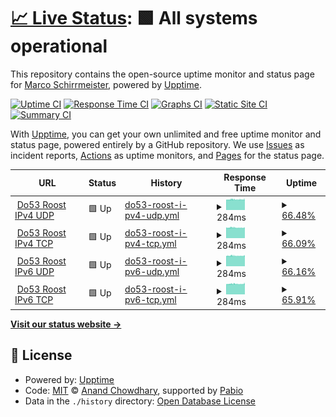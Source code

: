 # [📈 Live Status](https://mschirrmeister.github.io/upptime-loopx): <!--live status--> **🟩 All systems operational**

This repository contains the open-source uptime monitor and status page for [Marco Schirrmeister](https://mschirrmeister.github.io/upptime-loopx), powered by [Upptime](https://github.com/upptime/upptime).

[![Uptime CI](https://github.com/mschirrmeister/upptime-loopx/workflows/Uptime%20CI/badge.svg)](https://github.com/mschirrmeister/upptime-loopx/actions?query=workflow%3A%22Uptime+CI%22)
[![Response Time CI](https://github.com/mschirrmeister/upptime-loopx/workflows/Response%20Time%20CI/badge.svg)](https://github.com/mschirrmeister/upptime-loopx/actions?query=workflow%3A%22Response+Time+CI%22)
[![Graphs CI](https://github.com/mschirrmeister/upptime-loopx/workflows/Graphs%20CI/badge.svg)](https://github.com/mschirrmeister/upptime-loopx/actions?query=workflow%3A%22Graphs+CI%22)
[![Static Site CI](https://github.com/mschirrmeister/upptime-loopx/workflows/Static%20Site%20CI/badge.svg)](https://github.com/mschirrmeister/upptime-loopx/actions?query=workflow%3A%22Static+Site+CI%22)
[![Summary CI](https://github.com/mschirrmeister/upptime-loopx/workflows/Summary%20CI/badge.svg)](https://github.com/mschirrmeister/upptime-loopx/actions?query=workflow%3A%22Summary+CI%22)

With [Upptime](https://upptime.js.org), you can get your own unlimited and free uptime monitor and status page, powered entirely by a GitHub repository. We use [Issues](https://github.com/mschirrmeister/upptime-loopx/issues) as incident reports, [Actions](https://github.com/mschirrmeister/upptime-loopx/actions) as uptime monitors, and [Pages](https://mschirrmeister.github.io/upptime-loopx) for the status page.

<!--start: status pages-->
<!-- This summary is generated by Upptime (https://github.com/upptime/upptime) -->
<!-- Do not edit this manually, your changes will be overwritten -->
<!-- prettier-ignore -->
| URL | Status | History | Response Time | Uptime |
| --- | ------ | ------- | ------------- | ------ |
| <img alt="" src="https://icons.duckduckgo.com/ip3/107.189.10.142.ico" height="13"> [Do53 Roost IPv4 UDP](http://107.189.10.142:9202) | 🟩 Up | [do53-roost-i-pv4-udp.yml](https://github.com/mschirrmeister/upptime-loopx/commits/HEAD/history/do53-roost-i-pv4-udp.yml) | <details><summary><img alt="Response time graph" src="./graphs/do53-roost-i-pv4-udp/response-time-week.png" height="20"> 284ms</summary><br><a href="https://mschirrmeister.github.io/upptime-loopx/history/do53-roost-i-pv4-udp"><img alt="Response time 319" src="https://img.shields.io/endpoint?url=https%3A%2F%2Fraw.githubusercontent.com%2Fmschirrmeister%2Fupptime-loopx%2FHEAD%2Fapi%2Fdo53-roost-i-pv4-udp%2Fresponse-time.json"></a><br><a href="https://mschirrmeister.github.io/upptime-loopx/history/do53-roost-i-pv4-udp"><img alt="24-hour response time 285" src="https://img.shields.io/endpoint?url=https%3A%2F%2Fraw.githubusercontent.com%2Fmschirrmeister%2Fupptime-loopx%2FHEAD%2Fapi%2Fdo53-roost-i-pv4-udp%2Fresponse-time-day.json"></a><br><a href="https://mschirrmeister.github.io/upptime-loopx/history/do53-roost-i-pv4-udp"><img alt="7-day response time 284" src="https://img.shields.io/endpoint?url=https%3A%2F%2Fraw.githubusercontent.com%2Fmschirrmeister%2Fupptime-loopx%2FHEAD%2Fapi%2Fdo53-roost-i-pv4-udp%2Fresponse-time-week.json"></a><br><a href="https://mschirrmeister.github.io/upptime-loopx/history/do53-roost-i-pv4-udp"><img alt="30-day response time 319" src="https://img.shields.io/endpoint?url=https%3A%2F%2Fraw.githubusercontent.com%2Fmschirrmeister%2Fupptime-loopx%2FHEAD%2Fapi%2Fdo53-roost-i-pv4-udp%2Fresponse-time-month.json"></a><br><a href="https://mschirrmeister.github.io/upptime-loopx/history/do53-roost-i-pv4-udp"><img alt="1-year response time 319" src="https://img.shields.io/endpoint?url=https%3A%2F%2Fraw.githubusercontent.com%2Fmschirrmeister%2Fupptime-loopx%2FHEAD%2Fapi%2Fdo53-roost-i-pv4-udp%2Fresponse-time-year.json"></a></details> | <details><summary><a href="https://mschirrmeister.github.io/upptime-loopx/history/do53-roost-i-pv4-udp">66.48%</a></summary><a href="https://mschirrmeister.github.io/upptime-loopx/history/do53-roost-i-pv4-udp"><img alt="All-time uptime 90.82%" src="https://img.shields.io/endpoint?url=https%3A%2F%2Fraw.githubusercontent.com%2Fmschirrmeister%2Fupptime-loopx%2FHEAD%2Fapi%2Fdo53-roost-i-pv4-udp%2Fuptime.json"></a><br><a href="https://mschirrmeister.github.io/upptime-loopx/history/do53-roost-i-pv4-udp"><img alt="24-hour uptime 54.75%" src="https://img.shields.io/endpoint?url=https%3A%2F%2Fraw.githubusercontent.com%2Fmschirrmeister%2Fupptime-loopx%2FHEAD%2Fapi%2Fdo53-roost-i-pv4-udp%2Fuptime-day.json"></a><br><a href="https://mschirrmeister.github.io/upptime-loopx/history/do53-roost-i-pv4-udp"><img alt="7-day uptime 66.48%" src="https://img.shields.io/endpoint?url=https%3A%2F%2Fraw.githubusercontent.com%2Fmschirrmeister%2Fupptime-loopx%2FHEAD%2Fapi%2Fdo53-roost-i-pv4-udp%2Fuptime-week.json"></a><br><a href="https://mschirrmeister.github.io/upptime-loopx/history/do53-roost-i-pv4-udp"><img alt="30-day uptime 90.82%" src="https://img.shields.io/endpoint?url=https%3A%2F%2Fraw.githubusercontent.com%2Fmschirrmeister%2Fupptime-loopx%2FHEAD%2Fapi%2Fdo53-roost-i-pv4-udp%2Fuptime-month.json"></a><br><a href="https://mschirrmeister.github.io/upptime-loopx/history/do53-roost-i-pv4-udp"><img alt="1-year uptime 90.82%" src="https://img.shields.io/endpoint?url=https%3A%2F%2Fraw.githubusercontent.com%2Fmschirrmeister%2Fupptime-loopx%2FHEAD%2Fapi%2Fdo53-roost-i-pv4-udp%2Fuptime-year.json"></a></details>
| <img alt="" src="https://icons.duckduckgo.com/ip3/107.189.10.142.ico" height="13"> [Do53 Roost IPv4 TCP](http://107.189.10.142:9203) | 🟩 Up | [do53-roost-i-pv4-tcp.yml](https://github.com/mschirrmeister/upptime-loopx/commits/HEAD/history/do53-roost-i-pv4-tcp.yml) | <details><summary><img alt="Response time graph" src="./graphs/do53-roost-i-pv4-tcp/response-time-week.png" height="20"> 284ms</summary><br><a href="https://mschirrmeister.github.io/upptime-loopx/history/do53-roost-i-pv4-tcp"><img alt="Response time 326" src="https://img.shields.io/endpoint?url=https%3A%2F%2Fraw.githubusercontent.com%2Fmschirrmeister%2Fupptime-loopx%2FHEAD%2Fapi%2Fdo53-roost-i-pv4-tcp%2Fresponse-time.json"></a><br><a href="https://mschirrmeister.github.io/upptime-loopx/history/do53-roost-i-pv4-tcp"><img alt="24-hour response time 284" src="https://img.shields.io/endpoint?url=https%3A%2F%2Fraw.githubusercontent.com%2Fmschirrmeister%2Fupptime-loopx%2FHEAD%2Fapi%2Fdo53-roost-i-pv4-tcp%2Fresponse-time-day.json"></a><br><a href="https://mschirrmeister.github.io/upptime-loopx/history/do53-roost-i-pv4-tcp"><img alt="7-day response time 284" src="https://img.shields.io/endpoint?url=https%3A%2F%2Fraw.githubusercontent.com%2Fmschirrmeister%2Fupptime-loopx%2FHEAD%2Fapi%2Fdo53-roost-i-pv4-tcp%2Fresponse-time-week.json"></a><br><a href="https://mschirrmeister.github.io/upptime-loopx/history/do53-roost-i-pv4-tcp"><img alt="30-day response time 326" src="https://img.shields.io/endpoint?url=https%3A%2F%2Fraw.githubusercontent.com%2Fmschirrmeister%2Fupptime-loopx%2FHEAD%2Fapi%2Fdo53-roost-i-pv4-tcp%2Fresponse-time-month.json"></a><br><a href="https://mschirrmeister.github.io/upptime-loopx/history/do53-roost-i-pv4-tcp"><img alt="1-year response time 326" src="https://img.shields.io/endpoint?url=https%3A%2F%2Fraw.githubusercontent.com%2Fmschirrmeister%2Fupptime-loopx%2FHEAD%2Fapi%2Fdo53-roost-i-pv4-tcp%2Fresponse-time-year.json"></a></details> | <details><summary><a href="https://mschirrmeister.github.io/upptime-loopx/history/do53-roost-i-pv4-tcp">66.09%</a></summary><a href="https://mschirrmeister.github.io/upptime-loopx/history/do53-roost-i-pv4-tcp"><img alt="All-time uptime 90.71%" src="https://img.shields.io/endpoint?url=https%3A%2F%2Fraw.githubusercontent.com%2Fmschirrmeister%2Fupptime-loopx%2FHEAD%2Fapi%2Fdo53-roost-i-pv4-tcp%2Fuptime.json"></a><br><a href="https://mschirrmeister.github.io/upptime-loopx/history/do53-roost-i-pv4-tcp"><img alt="24-hour uptime 54.78%" src="https://img.shields.io/endpoint?url=https%3A%2F%2Fraw.githubusercontent.com%2Fmschirrmeister%2Fupptime-loopx%2FHEAD%2Fapi%2Fdo53-roost-i-pv4-tcp%2Fuptime-day.json"></a><br><a href="https://mschirrmeister.github.io/upptime-loopx/history/do53-roost-i-pv4-tcp"><img alt="7-day uptime 66.09%" src="https://img.shields.io/endpoint?url=https%3A%2F%2Fraw.githubusercontent.com%2Fmschirrmeister%2Fupptime-loopx%2FHEAD%2Fapi%2Fdo53-roost-i-pv4-tcp%2Fuptime-week.json"></a><br><a href="https://mschirrmeister.github.io/upptime-loopx/history/do53-roost-i-pv4-tcp"><img alt="30-day uptime 90.71%" src="https://img.shields.io/endpoint?url=https%3A%2F%2Fraw.githubusercontent.com%2Fmschirrmeister%2Fupptime-loopx%2FHEAD%2Fapi%2Fdo53-roost-i-pv4-tcp%2Fuptime-month.json"></a><br><a href="https://mschirrmeister.github.io/upptime-loopx/history/do53-roost-i-pv4-tcp"><img alt="1-year uptime 90.71%" src="https://img.shields.io/endpoint?url=https%3A%2F%2Fraw.githubusercontent.com%2Fmschirrmeister%2Fupptime-loopx%2FHEAD%2Fapi%2Fdo53-roost-i-pv4-tcp%2Fuptime-year.json"></a></details>
| <img alt="" src="https://icons.duckduckgo.com/ip3/107.189.10.142.ico" height="13"> [Do53 Roost IPv6 UDP](http://107.189.10.142:9204) | 🟩 Up | [do53-roost-i-pv6-udp.yml](https://github.com/mschirrmeister/upptime-loopx/commits/HEAD/history/do53-roost-i-pv6-udp.yml) | <details><summary><img alt="Response time graph" src="./graphs/do53-roost-i-pv6-udp/response-time-week.png" height="20"> 284ms</summary><br><a href="https://mschirrmeister.github.io/upptime-loopx/history/do53-roost-i-pv6-udp"><img alt="Response time 287" src="https://img.shields.io/endpoint?url=https%3A%2F%2Fraw.githubusercontent.com%2Fmschirrmeister%2Fupptime-loopx%2FHEAD%2Fapi%2Fdo53-roost-i-pv6-udp%2Fresponse-time.json"></a><br><a href="https://mschirrmeister.github.io/upptime-loopx/history/do53-roost-i-pv6-udp"><img alt="24-hour response time 285" src="https://img.shields.io/endpoint?url=https%3A%2F%2Fraw.githubusercontent.com%2Fmschirrmeister%2Fupptime-loopx%2FHEAD%2Fapi%2Fdo53-roost-i-pv6-udp%2Fresponse-time-day.json"></a><br><a href="https://mschirrmeister.github.io/upptime-loopx/history/do53-roost-i-pv6-udp"><img alt="7-day response time 284" src="https://img.shields.io/endpoint?url=https%3A%2F%2Fraw.githubusercontent.com%2Fmschirrmeister%2Fupptime-loopx%2FHEAD%2Fapi%2Fdo53-roost-i-pv6-udp%2Fresponse-time-week.json"></a><br><a href="https://mschirrmeister.github.io/upptime-loopx/history/do53-roost-i-pv6-udp"><img alt="30-day response time 287" src="https://img.shields.io/endpoint?url=https%3A%2F%2Fraw.githubusercontent.com%2Fmschirrmeister%2Fupptime-loopx%2FHEAD%2Fapi%2Fdo53-roost-i-pv6-udp%2Fresponse-time-month.json"></a><br><a href="https://mschirrmeister.github.io/upptime-loopx/history/do53-roost-i-pv6-udp"><img alt="1-year response time 287" src="https://img.shields.io/endpoint?url=https%3A%2F%2Fraw.githubusercontent.com%2Fmschirrmeister%2Fupptime-loopx%2FHEAD%2Fapi%2Fdo53-roost-i-pv6-udp%2Fresponse-time-year.json"></a></details> | <details><summary><a href="https://mschirrmeister.github.io/upptime-loopx/history/do53-roost-i-pv6-udp">66.16%</a></summary><a href="https://mschirrmeister.github.io/upptime-loopx/history/do53-roost-i-pv6-udp"><img alt="All-time uptime 90.73%" src="https://img.shields.io/endpoint?url=https%3A%2F%2Fraw.githubusercontent.com%2Fmschirrmeister%2Fupptime-loopx%2FHEAD%2Fapi%2Fdo53-roost-i-pv6-udp%2Fuptime.json"></a><br><a href="https://mschirrmeister.github.io/upptime-loopx/history/do53-roost-i-pv6-udp"><img alt="24-hour uptime 55.42%" src="https://img.shields.io/endpoint?url=https%3A%2F%2Fraw.githubusercontent.com%2Fmschirrmeister%2Fupptime-loopx%2FHEAD%2Fapi%2Fdo53-roost-i-pv6-udp%2Fuptime-day.json"></a><br><a href="https://mschirrmeister.github.io/upptime-loopx/history/do53-roost-i-pv6-udp"><img alt="7-day uptime 66.16%" src="https://img.shields.io/endpoint?url=https%3A%2F%2Fraw.githubusercontent.com%2Fmschirrmeister%2Fupptime-loopx%2FHEAD%2Fapi%2Fdo53-roost-i-pv6-udp%2Fuptime-week.json"></a><br><a href="https://mschirrmeister.github.io/upptime-loopx/history/do53-roost-i-pv6-udp"><img alt="30-day uptime 90.73%" src="https://img.shields.io/endpoint?url=https%3A%2F%2Fraw.githubusercontent.com%2Fmschirrmeister%2Fupptime-loopx%2FHEAD%2Fapi%2Fdo53-roost-i-pv6-udp%2Fuptime-month.json"></a><br><a href="https://mschirrmeister.github.io/upptime-loopx/history/do53-roost-i-pv6-udp"><img alt="1-year uptime 90.73%" src="https://img.shields.io/endpoint?url=https%3A%2F%2Fraw.githubusercontent.com%2Fmschirrmeister%2Fupptime-loopx%2FHEAD%2Fapi%2Fdo53-roost-i-pv6-udp%2Fuptime-year.json"></a></details>
| <img alt="" src="https://icons.duckduckgo.com/ip3/107.189.10.142.ico" height="13"> [Do53 Roost IPv6 TCP](http://107.189.10.142:9205) | 🟩 Up | [do53-roost-i-pv6-tcp.yml](https://github.com/mschirrmeister/upptime-loopx/commits/HEAD/history/do53-roost-i-pv6-tcp.yml) | <details><summary><img alt="Response time graph" src="./graphs/do53-roost-i-pv6-tcp/response-time-week.png" height="20"> 284ms</summary><br><a href="https://mschirrmeister.github.io/upptime-loopx/history/do53-roost-i-pv6-tcp"><img alt="Response time 297" src="https://img.shields.io/endpoint?url=https%3A%2F%2Fraw.githubusercontent.com%2Fmschirrmeister%2Fupptime-loopx%2FHEAD%2Fapi%2Fdo53-roost-i-pv6-tcp%2Fresponse-time.json"></a><br><a href="https://mschirrmeister.github.io/upptime-loopx/history/do53-roost-i-pv6-tcp"><img alt="24-hour response time 286" src="https://img.shields.io/endpoint?url=https%3A%2F%2Fraw.githubusercontent.com%2Fmschirrmeister%2Fupptime-loopx%2FHEAD%2Fapi%2Fdo53-roost-i-pv6-tcp%2Fresponse-time-day.json"></a><br><a href="https://mschirrmeister.github.io/upptime-loopx/history/do53-roost-i-pv6-tcp"><img alt="7-day response time 284" src="https://img.shields.io/endpoint?url=https%3A%2F%2Fraw.githubusercontent.com%2Fmschirrmeister%2Fupptime-loopx%2FHEAD%2Fapi%2Fdo53-roost-i-pv6-tcp%2Fresponse-time-week.json"></a><br><a href="https://mschirrmeister.github.io/upptime-loopx/history/do53-roost-i-pv6-tcp"><img alt="30-day response time 297" src="https://img.shields.io/endpoint?url=https%3A%2F%2Fraw.githubusercontent.com%2Fmschirrmeister%2Fupptime-loopx%2FHEAD%2Fapi%2Fdo53-roost-i-pv6-tcp%2Fresponse-time-month.json"></a><br><a href="https://mschirrmeister.github.io/upptime-loopx/history/do53-roost-i-pv6-tcp"><img alt="1-year response time 297" src="https://img.shields.io/endpoint?url=https%3A%2F%2Fraw.githubusercontent.com%2Fmschirrmeister%2Fupptime-loopx%2FHEAD%2Fapi%2Fdo53-roost-i-pv6-tcp%2Fresponse-time-year.json"></a></details> | <details><summary><a href="https://mschirrmeister.github.io/upptime-loopx/history/do53-roost-i-pv6-tcp">65.91%</a></summary><a href="https://mschirrmeister.github.io/upptime-loopx/history/do53-roost-i-pv6-tcp"><img alt="All-time uptime 90.66%" src="https://img.shields.io/endpoint?url=https%3A%2F%2Fraw.githubusercontent.com%2Fmschirrmeister%2Fupptime-loopx%2FHEAD%2Fapi%2Fdo53-roost-i-pv6-tcp%2Fuptime.json"></a><br><a href="https://mschirrmeister.github.io/upptime-loopx/history/do53-roost-i-pv6-tcp"><img alt="24-hour uptime 55.46%" src="https://img.shields.io/endpoint?url=https%3A%2F%2Fraw.githubusercontent.com%2Fmschirrmeister%2Fupptime-loopx%2FHEAD%2Fapi%2Fdo53-roost-i-pv6-tcp%2Fuptime-day.json"></a><br><a href="https://mschirrmeister.github.io/upptime-loopx/history/do53-roost-i-pv6-tcp"><img alt="7-day uptime 65.91%" src="https://img.shields.io/endpoint?url=https%3A%2F%2Fraw.githubusercontent.com%2Fmschirrmeister%2Fupptime-loopx%2FHEAD%2Fapi%2Fdo53-roost-i-pv6-tcp%2Fuptime-week.json"></a><br><a href="https://mschirrmeister.github.io/upptime-loopx/history/do53-roost-i-pv6-tcp"><img alt="30-day uptime 90.66%" src="https://img.shields.io/endpoint?url=https%3A%2F%2Fraw.githubusercontent.com%2Fmschirrmeister%2Fupptime-loopx%2FHEAD%2Fapi%2Fdo53-roost-i-pv6-tcp%2Fuptime-month.json"></a><br><a href="https://mschirrmeister.github.io/upptime-loopx/history/do53-roost-i-pv6-tcp"><img alt="1-year uptime 90.66%" src="https://img.shields.io/endpoint?url=https%3A%2F%2Fraw.githubusercontent.com%2Fmschirrmeister%2Fupptime-loopx%2FHEAD%2Fapi%2Fdo53-roost-i-pv6-tcp%2Fuptime-year.json"></a></details>

<!--end: status pages-->

[**Visit our status website →**](https://mschirrmeister.github.io/upptime-loopx)

## 📄 License

- Powered by: [Upptime](https://github.com/upptime/upptime)
- Code: [MIT](./LICENSE) © [Anand Chowdhary](https://anandchowdhary.com), supported by [Pabio](https://pabio.com)
- Data in the `./history` directory: [Open Database License](https://opendatacommons.org/licenses/odbl/1-0/)
